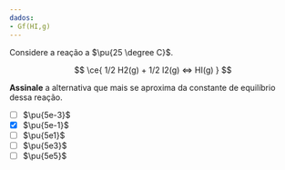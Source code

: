 ```yaml
---
dados:
- Gf(HI,g)
---
```


Considere a reação a $\pu{25 \degree C}$.

$$
\ce{ 1/2 H2(g) + 1/2 I2(g) <=> HI(g) }
$$

**Assinale** a alternativa que mais se aproxima da constante de equilíbrio dessa reação.

- [ ] $\pu{5e-3}$
- [x] $\pu{5e-1}$
- [ ] $\pu{5e1}$
- [ ] $\pu{5e3}$
- [ ] $\pu{5e5}$